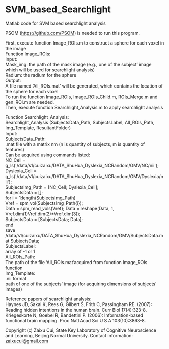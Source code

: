 # SVM_based_Searchlight
Matlab code for SVM based searchlight analysis   
  
PSOM (https://github.com/PSOM) is needed to run this program.  
  
First, execute function Image_ROIs.m to construct a sphere for each voxel in the image  
Function Image_ROIs:  
Input:  
Mask_img: the path of the mask image (e.g., one of the subject’ image which will be used for searchlight analysis)  
Radium: the radium for the sphere  
Output:  
A file named ‘All_ROIs.mat’ will be generated, which contains the location of the sphere for each voxel  
To run the function Image_ROIs, Image_ROIs_Child.m, ROIs_Merge.m and gen_ROI.m are needed.  
Then, execute function Searchlight_Analysis.m to apply searchlight analysis  
  
        
Function Searchlight_Analysis:  
Searchlight_Analysis (SubjectsData_Path, SubjectsLabel, All_ROIs_Path, Img_Template, ResultantFolder)  
Input:  
SubjectsData_Path:  
.mat file with a matrix nm (n is quantity of subjects, m is quantity of features)  
Can be acquired using commands listed:  
NC_Cell = g_ls('/data/s1/cuizaixu/DATA_ShuHua_Dyslexia_NCRandom/GMV/NC/nii');  
Dyslexia_Cell = g_ls('/data/s1/cuizaixu/DATA_ShuHua_Dyslexia_NCRandom/GMV/Dyslexia/nii');  
SubjectsImg_Path = [NC_Cell; Dyslexia_Cell];  
SubjectsData = [];  
for i = 1:length(SubjectsImg_Path)  
Vref = spm_vol(SubjectsImg_Path{i});  
Data = spm_read_vols(Vref); Data = reshape(Data, 1, Vref.dim(1)Vref.dim(2)*Vref.dim(3));  
SubjectsData = [SubjectsData; Data];  
end  
save /data/s1/cuizaixu/DATA_ShuHua_Dyslexia_NCRandom/GMV/SubjectsData.mat SubjectsData;  
SubjectsLabel:  
array of -1 or 1  
All_ROIs_Path:  
The path of the file ‘All_ROIs.mat’acquired from function Image_ROIs function  
Img_Template:  
.nii format  
path of one of the subjects' image (for acquiring dimensions of subjects' images)  
  
Reference papers of searchlight analysis:  
Haynes JD, Sakai K, Rees G, Gilbert S, Frith C, Passingham RE. (2007): Reading hidden intentions in the human brain. Curr Biol 17(4):323-8.  
Kriegeskorte N, Goebel R, Bandettini P. (2006): Information-based functional brain mapping. Proc Natl Acad Sci U S A 103(10):3863-8.  
  
Copyright (c) Zaixu Cui, State Key Laboratory of Cognitive Neuroscience and Learning, Beijing Normal University.
Contact information: zaixucui@gmail.com
